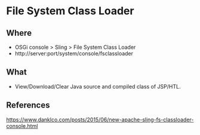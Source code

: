 # File System Class Loader

## Where

- OSGi console > Sling > File System Class Loader
- http://server:port/system/console/fsclassloader

## What

- View/Download/Clear Java source and compiled class of JSP/HTL.

## References

https://www.danklco.com/posts/2015/06/new-apache-sling-fs-classloader-console.html

